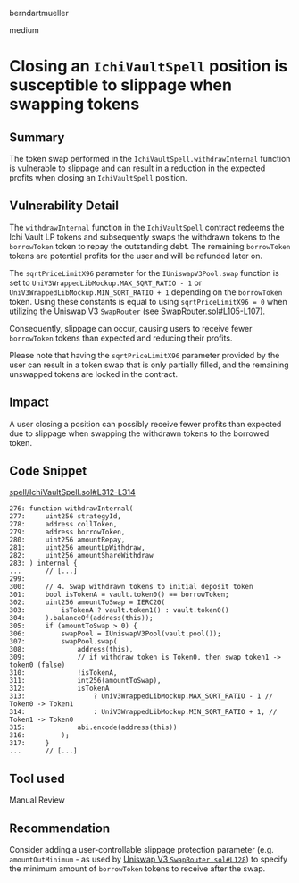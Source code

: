 berndartmueller

medium

# Closing an `IchiVaultSpell` position is susceptible to slippage when swapping tokens

## Summary

The token swap performed in the `IchiVaultSpell.withdrawInternal` function is vulnerable to slippage and can result in a reduction in the expected profits when closing an `IchiVaultSpell` position.

## Vulnerability Detail

The `withdrawInternal` function in the `IchiVaultSpell` contract redeems the Ichi Vault LP tokens and subsequently swaps the withdrawn tokens to the `borrowToken` token to repay the outstanding debt. The remaining `borrowToken` tokens are potential profits for the user and will be refunded later on.

The `sqrtPriceLimitX96` parameter for the `IUniswapV3Pool.swap` function is set to `UniV3WrappedLibMockup.MAX_SQRT_RATIO - 1` or `UniV3WrappedLibMockup.MIN_SQRT_RATIO + 1` depending on the `borrowToken` token. Using these constants is equal to using `sqrtPriceLimitX96 = 0` when utilizing the Uniswap V3 `SwapRouter` (see [SwapRouter.sol#L105-L107](https://github.com/Uniswap/v3-periphery/blob/6cce88e63e176af1ddb6cc56e029110289622317/contracts/SwapRouter.sol#L105-L107)).

Consequently, slippage can occur, causing users to receive fewer `borrowToken` tokens than expected and reducing their profits.

Please note that having the `sqrtPriceLimitX96` parameter provided by the user can result in a token swap that is only partially filled, and the remaining unswapped tokens are locked in the contract.

## Impact

A user closing a position can possibly receive fewer profits than expected due to slippage when swapping the withdrawn tokens to the borrowed token.

## Code Snippet

[spell/IchiVaultSpell.sol#L312-L314](https://github.com/sherlock-audit/2023-02-blueberry/blob/main/contracts/spell/IchiVaultSpell.sol#L312-L314)

```solidity
276: function withdrawInternal(
277:     uint256 strategyId,
278:     address collToken,
279:     address borrowToken,
280:     uint256 amountRepay,
281:     uint256 amountLpWithdraw,
282:     uint256 amountShareWithdraw
283: ) internal {
...      // [...]
299:
300:     // 4. Swap withdrawn tokens to initial deposit token
301:     bool isTokenA = vault.token0() == borrowToken;
302:     uint256 amountToSwap = IERC20(
303:         isTokenA ? vault.token1() : vault.token0()
304:     ).balanceOf(address(this));
305:     if (amountToSwap > 0) {
306:         swapPool = IUniswapV3Pool(vault.pool());
307:         swapPool.swap(
308:             address(this),
309:             // if withdraw token is Token0, then swap token1 -> token0 (false)
310:             !isTokenA,
311:             int256(amountToSwap),
312:             isTokenA
313:                 ? UniV3WrappedLibMockup.MAX_SQRT_RATIO - 1 // Token0 -> Token1
314:                 : UniV3WrappedLibMockup.MIN_SQRT_RATIO + 1, // Token1 -> Token0
315:             abi.encode(address(this))
316:         );
317:     }
...      // [...]
```

## Tool used

Manual Review

## Recommendation

Consider adding a user-controllable slippage protection parameter (e.g. `amountOutMinimum` - as used by [Uniswap V3 `SwapRouter.sol#L128`](https://github.com/Uniswap/v3-periphery/blob/6cce88e63e176af1ddb6cc56e029110289622317/contracts/SwapRouter.sol#L128)) to specify the minimum amount of `borrowToken` tokens to receive after the swap.
